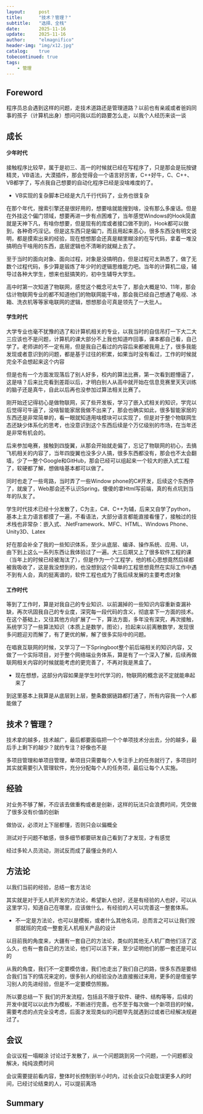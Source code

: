 ```yaml
---
layout:     post
title:      "技术？管理？"
subtitle:   "选择、全栈"
date:       2025-11-16
update:     2025-11-16
author:     "elmagnifico"
header-img: "img/x12.jpg"
catalog:    true
tobecontinued: true
tags:
    - 管理
---
```


## Foreword

程序员总会遇到这样的问题，走技术道路还是管理道路？以前也有亲戚或者爸妈同事的孩子（计算机出身）想问问我以后的路要怎么走，以我个人经历来谈一谈



## 成长

#### 少年时代

接触程序比较早，属于是初三、高一的时候就已经在写程序了，只是那会是玩按键精灵，VB语法，大漠插件，那会觉得会一个语言好厉害，C++好牛，C、C++、VB都学了，写点我自己想要的自动化程序已经是没啥难度的了。

- VB实现的复杂脚本已经是大几千行代码了，业务也很复杂

在那个年代，搜索引擎还是很好用的，想要啥就能搜到啥，没有那么多废话。但是在外挂这个偏门领域，想要再进一步有点困难了，当年感觉Windows的Hook简直就是天神下凡，有啥你想要，但是现有的库或者接口做不到的，Hook都可以做到，各种奇巧淫记。但是这东西只是偏门，而且用起来恶心，很多东西没有明文说明，都是摸索出来的经验，现在想想那会还真是糊里糊涂的在写代码，拿着一堆没搞明白干啥用的东西，底层逻辑也不清晰的就糊上去了。

至于当时的面向对象、面向过程，对象是没搞明白，但是过程可太熟悉了，做了无数个过程代码，多少算是锻炼了年少时的逻辑思维能力吧。当年的计算机二级，辅导过各种大学生，想来也挺搞笑的，初中生辅导大学生。

高中时第一次知道了物联网，感觉这个概念可太牛了，那会大概是10、11年，那会估计物联网专业的都不知道他们的物联网能干啥，那会我已经自己想通了电视、冰箱、洗衣机等等家电联网的逻辑，想想那会可真是领先了一大批人。



#### 学生时代

大学专业也毫不犹豫的选了和计算机相关的专业，以我当时的自信吊打一下大二大三应该也不是问题，计算机的课大部分不上我也知道咋回事，课本都自己看，自己学了。老师讲的不一定有用，但是我自己看过的内容后来都被我用上了，很多我能发现或者意识到的问题，都是基于过往的积累，如果当时没有看过，工作的时候就完全不会想起来这个内容

但是也有一个方面发现落后了别人好多，校内的算法比赛，第一次看到题懵逼了，这是啥？后来比完看到差距以后，才明白别人从高中就开始在信息竞赛里天天训练的脑子还是真牛，自此以后再也没参加过算法相关比赛了。

刚开始还记得初心是做物联网，买了些开发板，学习了嵌入式相关的知识，学完以后觉得可牛逼了，没啥智能家居我做不出来了，那会也确实如此，很多智能家居的东西还是非常简单的，看一眼就知道用啥模块可以实现了，但是对于整个物联网生态还缺少体系化的思考，也没意识到这个东西后续是个万亿级别的市场，在当年还是非常有机会的。

后来参加电赛，接触到四旋翼，从那会开始就走偏了，忘记了物联网的初心，去搞飞机相关的内容了，当年四旋翼也没多少人搞，很多东西都没有，那会也不太会翻墙，少了一整个Google和GitHub，那会已经可以组起来一个较大的嵌入式工程了，软硬都了解，想做啥基本都可以做了。

同时也走了一些弯路，当时弄了一些Window phone的C#开发，后续这个东西停了，就废了，Web那会还不认识Spring，傻傻的拿Html写前端，真的有点坑到当年的队友了。

学生时代技术已经十分发散了，C为主，C#、C++为辅，后来又自学了python，基本上主力语言都摸了一遍，不看语法，大部分语言都能直接看懂了，接触过的技术栈也非常杂：嵌入式、.NetFramework、MFC、HTML、Windows Phone、Unity3D、Latex

好在那会补全了我的一些知识体系，至少从底层、编译、操作系统、应用、UI，由下到上这么一系列东西让我体验过了一遍。大三后期又上了很多软件工程的课（当年上的时候已经被淘汰了），但是作为一个工程学，他的核心思想竟然后续都被我吸收了，这是我没想到的，也没想到这个简单的工程思想竟然在实际工作中遇不到有人会，真的挺离谱的，软件工程也成为了我后续发展的主要考虑对象



#### 工作时代

等到了工作时，算是对我自己的专业知识、以前漏掉的一些知识内容重新查漏补缺，再次巩固我自己的专业度，深究每一段代码的含义，彻底拿下一方面的技术。在这个基础上，又往其他方向扩展了一下，算法方面，多年没有深究，再次接触，系统学习了一些算法知识（本质上是数学，图论），捡起来以前离散数学，发现很多问题迎刃而解了，有了更优的解，解了很多实际中的问题。

在唱衰互联网的时候，又学习了一下Springboot整个前后端相关的知识内容，又做了一个实际项目，对于整个网络端业务体系，算是有了一个深入了解，后续再做联网相关内容的时候就能考虑的更完善了，不再对我是黑盒了。

- 现在想想，这部分内容如果是学生时代学习的，物联网的概念说不定就能串起来了

到这里基本上我算是从底层到上层，整条数据链路都打通了，所有内容我一个人都能做了



## 技术？管理？

技术拿的越多，技术越广，最后都要面临把一个个单项技术分出去，分的越多，最后手上剩下的越少？就约专注？好像也不是



多项目管理和单项目管理，单项目只需要每个人专注手上的任务就行了，多项目时其实就需要引入管理软件，充分分配每个人的任务项，最后让每个人实施。



## 经验

对业务不够了解，不应该去做重构或者是创新，这样的玩法只会浪费时间，凭空做了很多没有价值的创新

做协议，必须对上下层都懂，否则只会以偏概全

测试对于问题不敏感，很多细节都要研发自己看到了才发现，才有感觉

经过多轮人员流动，测试反而成了最懂业务的人



## 方法论

以我们当前的经验，总结一套方法论

其实就是对于无人机开发的方法论，希望新人也好，还是有经验的人也好，可以从这里学习，知道自己在哪里，应该做什么，有经验的人可以完善这一整套体系。

- 不一定是方法论，也可以是模板，或者什么其他名词，总而言之可以让我们按部就班的完成一整套无人机相关产品的设计

以目前我的角度来，大疆有一套自己的方法论，类似的其他无人机厂商他们活了这么久，也有一套自己的方法论，他们可以活下来，至少证明他们的那一套还是可以的

从我的角度，我们不一定要模仿谁，我们也走出了我们自己的路，很多东西是要结合我们当下的情况来定的，很多别人的经验没办法直接搬过来用，更多的是借鉴学习别人的先进经验，但是不一定要模仿照搬。

所以要总结一下 我们的开发流程，包括且不限于软件、硬件、结构等等，后续的开发中就可以以此作为模板，不断进行完善。也不至于每次做一个新项目的时候，需要考虑的点完全没考虑，后面才发现类似的问题早先就遇到过或者已经解决规避过了。



## 会议

会议议程一塌糊涂
讨论过于发散了，从一个问题跳到另一个问题，一个问题都没解决，纯纯浪费时间

会议需要提前看内容，整体时长控制到半小时内，过长会议只会耽误更多人的时间，已经讨论结束的人，可以提前离场



## Summary

